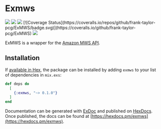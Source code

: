 # Exmws

<p>
  <img src="https://img.shields.io/badge/Elixir-1.5.2-blue.svg">
  <img src="https://img.shields.io/badge/Erlang%2FOTP-20-blue.svg">
  <img src="https://img.shields.io/badge/build-passing-brightgreen.svg">
  [![Coverage Status](https://coveralls.io/repos/github/frank-taylor-pcg/ExMWS/badge.svg)](https://coveralls.io/github/frank-taylor-pcg/ExMWS)
  <img src="https://img.shields.io/badge/license-MIT-lightgrey.svg">
</p>

ExMWS is a wrapper for the [Amazon MWS API](https://developer.amazonservices.com/gp/mws/docs.html).

## Installation

If [available in Hex](https://hex.pm/docs/publish), the package can be installed
by adding `exmws` to your list of dependencies in `mix.exs`:

```elixir
def deps do
  [
    {:exmws, "~> 0.1.0"}
  ]
end
```

Documentation can be generated with [ExDoc](https://github.com/elixir-lang/ex_doc)
and published on [HexDocs](https://hexdocs.pm). Once published, the docs can
be found at [https://hexdocs.pm/exmws](https://hexdocs.pm/exmws).
